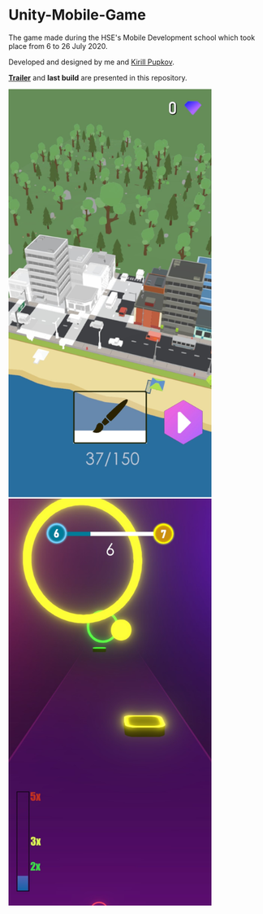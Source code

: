 # Unity-Mobile-Game
The game made during the HSE's Mobile Development school which took place from 6 to 26 July 2020.

Developed and designed by me and [Kirill Pupkov](vk.com/pupkovkirill).

[**Trailer**](drive.google.com/file/d/1UecR0B5Zgrtm2YH6QS2aWVRCyQ-8V5L1/view) and **last build** are presented in this repository.

<img src="https://github.com/TrickmanOff/Unity-Mobile-Game/blob/main/Screenshots/City%20(Meta).jpg" width="400">

<img src="https://github.com/TrickmanOff/Unity-Mobile-Game/blob/main/Screenshots/Core%20Gameplay.jpg" width="400">
